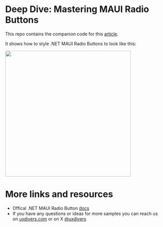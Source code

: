# Deep Dive: Mastering MAUI Radio Buttons

This repo contains the companion code for this [article](https://grialkit.com/blog/deep-dive-mastering-net-maui-radio-buttons).

It shows how to style .NET MAUI Radio Buttons to look like this:

<img src="https://github.com/UXDivers/sample-maui-radio-buttons/assets/7670773/bbe6a42b-e46b-49fb-b5ed-c529c32a9418" width="400">

# More links and resources

- Offical .NET MAUI Radio Button [docs](https://learn.microsoft.com/en-us/dotnet/maui/user-interface/controls/radiobutton)
- If you have any questions or ideas for more samples you can reach us on [uxdivers.com](https://uxdivers.com) or on X [@uxdivers](https://x.com/uxdivers)

